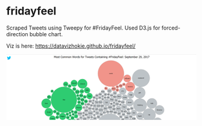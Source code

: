 # fridayfeel

Scraped Tweets using Tweepy for #FridayFeel. Used D3.js for forced-direction bubble chart.

Viz is here: https://datavizhokie.github.io/fridayfeel/

![screenshot](https://github.com/datavizhokie/fridayfeel/blob/master/screenshot.PNG "screenshot")
